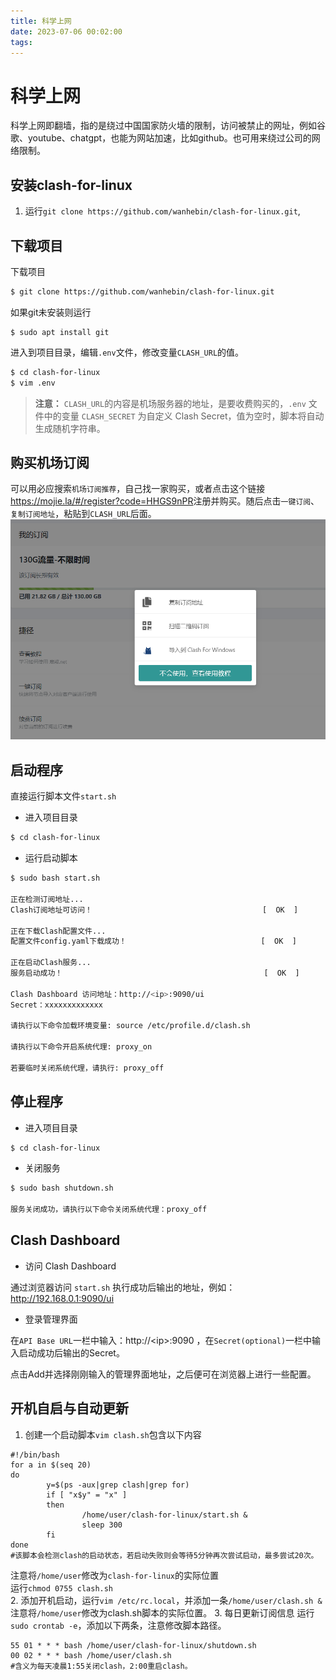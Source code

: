 ```yaml
---
title: 科学上网
date: 2023-07-06 00:02:00
tags:
---
```

# 科学上网
科学上网即翻墙，指的是绕过中国国家防火墙的限制，访问被禁止的网址，例如谷歌、youtube、chatgpt，也能为网站加速，比如github。也可用来绕过公司的网络限制。
## 安装clash-for-linux
1. 运行`git clone https://github.com/wanhebin/clash-for-linux.git`,
## 下载项目

下载项目

```bash
$ git clone https://github.com/wanhebin/clash-for-linux.git
```
如果git未安装则运行
```
$ sudo apt install git
```

进入到项目目录，编辑`.env`文件，修改变量`CLASH_URL`的值。

```bash
$ cd clash-for-linux
$ vim .env
```

> **注意：** `CLASH_URL`的内容是机场服务器的地址，是要收费购买的，`.env` 文件中的变量 `CLASH_SECRET` 为自定义 Clash Secret，值为空时，脚本将自动生成随机字符串。

## 购买机场订阅
可以用必应搜索`机场订阅推荐`，自己找一家购买，或者点击这个链接<https://mojie.la/#/register?code=HHGS9nPR>注册并购买。随后点击`一键订阅`、`复制订阅地址`，粘贴到`CLASH_URL`后面。
![获取订阅地址](/images/8.png)

## 启动程序

直接运行脚本文件`start.sh`

- 进入项目目录

```bash
$ cd clash-for-linux
```

- 运行启动脚本

```bash
$ sudo bash start.sh

正在检测订阅地址...
Clash订阅地址可访问！                                      [  OK  ]

正在下载Clash配置文件...
配置文件config.yaml下载成功！                              [  OK  ]

正在启动Clash服务...
服务启动成功！                                             [  OK  ]

Clash Dashboard 访问地址：http://<ip>:9090/ui
Secret：xxxxxxxxxxxxx

请执行以下命令加载环境变量: source /etc/profile.d/clash.sh

请执行以下命令开启系统代理: proxy_on

若要临时关闭系统代理，请执行: proxy_off

```


## 停止程序

- 进入项目目录

```bash
$ cd clash-for-linux
```

- 关闭服务

```bash
$ sudo bash shutdown.sh

服务关闭成功，请执行以下命令关闭系统代理：proxy_off

```


## Clash Dashboard

- 访问 Clash Dashboard

通过浏览器访问 `start.sh` 执行成功后输出的地址，例如：http://192.168.0.1:9090/ui

- 登录管理界面

在`API Base URL`一栏中输入：http://\<ip\>:9090 ，在`Secret(optional)`一栏中输入启动成功后输出的Secret。

点击Add并选择刚刚输入的管理界面地址，之后便可在浏览器上进行一些配置。
## 开机自启与自动更新
1. 创建一个启动脚本`vim clash.sh`包含以下内容
```
#!/bin/bash
for a in $(seq 20)
do
        y=$(ps -aux|grep clash|grep for)
        if [ "x$y" = "x" ]
        then
                /home/user/clash-for-linux/start.sh &
                sleep 300
        fi
done
#该脚本会检测clash的启动状态，若启动失败则会等待5分钟再次尝试启动，最多尝试20次。
```
注意将`/home/user`修改为`clash-for-linux`的实际位置  
运行`chmod 0755 clash.sh`  
2. 添加开机启动，运行`vim /etc/rc.local`，并添加一条`/home/user/clash.sh &`注意将`/home/user`修改为clash.sh脚本的实际位置。
3. 每日更新订阅信息
运行`sudo crontab -e`，添加以下两条，注意修改脚本路径。
```
55 01 * * * bash /home/user/clash-for-linux/shutdown.sh
00 02 * * * bash /home/user/clash.sh
#含义为每天凌晨1:55关闭clash，2:00重启clash。
```

